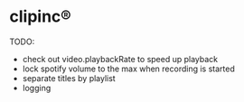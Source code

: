 # clipinc&reg;

TODO:
- check out video.playbackRate to speed up playback
- lock spotify volume to the max when recording is started
- separate titles by playlist
- logging
